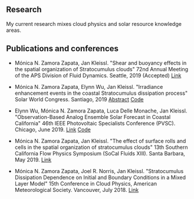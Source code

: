 ## Research
My current research mixes cloud physics and solar resource knowledge areas.

## Publications and conferences
* Mónica N. Zamora Zapata, Jan Kleissl.
 "Shear and buoyancy effects in the spatial organization of Stratocumulus clouds"
 72nd Annual Meeting of the APS Division of Fluid Dynamics. Seattle, 2019 (Accepted)
 [Link](https://meetings.aps.org/Meeting/DFD19/Session/M02.28)

* Mónica N. Zamora Zapata, Elynn Wu, Jan Kleissl.
 "Irradiance enhancement events in the coastal Stratocumulus dissipation process"
 Solar World Congress. Santiago, 2019 
 [Abstract](https://cms.swc2019.org/file/display_attachment/9fcc78b238b0aeef76ce9503bcb7890?filename=M%C3%B3nica+Zamora+Zapata+-+Abstract.pdf) 
 [Code](https://github.com/mzamora/Sc-Enhancement)

* Elynn Wu, Mónica N. Zamora Zapata, Luca Delle Monache, Jan Kleissl. 
 "Observation-Based Analog Ensemble Solar Forecast in Coastal California" 
 46th IEEE Photovoltaic Specialists Conference (PVSC). Chicago, June 2019.
 [Link](https://www.ieee-pvsc.org/PVSC46/program-technical.php?page=program&displayday=5&changing_days=yes&hide_details=)
 [Code](https://github.com/elynnwu/Obs_AnEn)

* Mónica N. Zamora Zapata, Jan Kleissl.
 "The effect of surface rolls and cells in the spatial organization of stratocumulus clouds"
 13th Southern California Flow Physics Symposium (SoCal Fluids XIII). Santa Barbara, May 2019.
 [Link](https://sites.google.com/view/socalfluids2019/home)

* Mónica N. Zamora Zapata, Joel R. Norris, Jan Kleissl.
"Stratocumulus Dissipation Dependence on Initial and Boundary Conditions in a Mixed Layer Model"
15th Conference in Cloud Physics, American Meteorological Society. Vancouver, July 2018.
[Link](https://ams.confex.com/ams/15CLOUD15ATRAD/webprogram/Paper347012.html)
